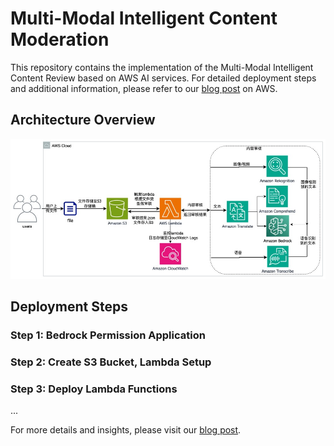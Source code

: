  # Multi-Modal Intelligent Content Moderation

This repository contains the implementation of the Multi-Modal Intelligent Content Review based on AWS AI services. For detailed deployment steps and additional information, please refer to our [blog post](https://aws.amazon.com/cn/blogs/china/multi-modal-intelligent-content-review-based-on-aws-ai-services/) on AWS.

## Architecture Overview

![Architecture Diagram](./document/SolutionArchitecture.jpg)

## Deployment Steps

### Step 1: Bedrock Permission Application

### Step 2: Create S3 Bucket, Lambda Setup

### Step 3: Deploy Lambda Functions

...

For more details and insights, please visit our [blog post](https://aws.amazon.com/cn/blogs/china/multi-modal-intelligent-content-review-based-on-aws-ai-services/).

